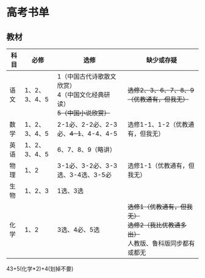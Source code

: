# 高考书单

## 教材

| 科目 | 必修          | 选修                                                         | 缺少或存疑                                                   |
| ---- | ------------- | ------------------------------------------------------------ | ------------------------------------------------------------ |
| 语文 | 1、2、3、4、5 | 1（中国古代诗歌散文欣赏）<br />4（中国文化经典研读）<br />~~5（中国小说欣赏）~~ | ~~选修2、3、6、7、8、9（优教通有，但我无）~~                 |
| 数学 | 1、2、3、4、5 | 2-1必、2-2必、2-3必、~~4-1~~、4-4、4-5                       | 选修1-1、1-2（优教通有，但我无）                             |
| 英语 | 1、2、3、4、5 | 6、7、8、9（略讲）                                           |                                                              |
| 物理 | 1、2          | 3-1必、3-2必、3-3选、3-4选、3-5必                            | 选修1-1（优教通有，但我无）                                  |
| 生物 | 1、2、3       | 1选、3选                                                     |                                                              |
| 化学 | 1、2          | 3选、4必、5选                                                | ~~选修1（优教通有，但我无）~~<br />~~选修2（我比优教通多出）~~<br />人教版、鲁科版同步都有或都无 |

43+5(化学*2)+4(划掉不要)

